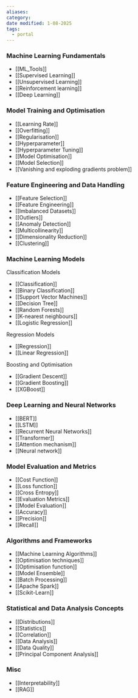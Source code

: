 ```yaml
---
aliases: 
category: 
date modified: 1-08-2025
tags:
  - portal
---
```

### Machine Learning Fundamentals

- [[ML_Tools]]
- [[Supervised Learning]]
- [[Unsupervised Learning]]
- [[Reinforcement learning]]
- [[Deep Learning]]

### Model Training and Optimisation

- [[Learning Rate]]
- [[Overfitting]]
- [[Regularisation]]
- [[Hyperparameter]]
- [[Hyperparameter Tuning]]
- [[Model Optimisation]]
- [[Model Selection]]
- [[Vanishing and exploding gradients problem]]

### Feature Engineering and Data Handling

- [[Feature Selection]]
- [[Feature Engineering]]
- [[Imbalanced Datasets]]
- [[Outliers]]
- [[Anomaly Detection]]
- [[Multicollinearity]]
- [[Dimensionality Reduction]]
- [[Clustering]]
### Machine Learning Models

Classification Models

- [[Classification]]
- [[Binary Classification]]
- [[Support Vector Machines]]
- [[Decision Tree]]
- [[Random Forests]]
- [[K-nearest neighbours]]
- [[Logistic Regression]]

Regression Models

- [[Regression]]
- [[Linear Regression]]

Boosting and Optimisation

- [[Gradient Descent]]
- [[Gradient Boosting]]
- [[XGBoost]]

### Deep Learning and Neural Networks
 
- [[BERT]]
- [[LSTM]]
- [[Recurrent Neural Networks]]
- [[Transformer]]
- [[Attention mechanism]]
- [[Neural network]]

### Model Evaluation and Metrics

- [[Cost Function]]
- [[Loss function]]
- [[Cross Entropy]]
- [[Evaluation Metrics]]
- [[Model Evaluation]]
- [[Accuracy]]
- [[Precision]]
- [[Recall]]

### Algorithms and Frameworks

- [[Machine Learning Algorithms]]
- [[Optimisation techniques]]
- [[Optimisation function]]
- [[Model Ensemble]]
- [[Batch Processing]]
- [[Apache Spark]]
- [[Scikit-Learn]]

### Statistical and Data Analysis Concepts

- [[Distributions]]
- [[Statistics]]
- [[Correlation]]
- [[Data Analysis]]
- [[Data Quality]]
- [[Principal Component Analysis]]

### Misc

- [[Interpretability]]
- [[RAG]]